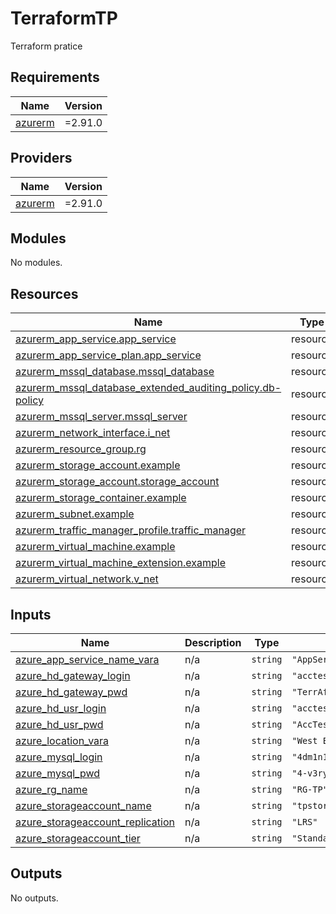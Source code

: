 # TerraformTP
Terraform pratice


<!-- BEGIN_TF_DOCS -->
## Requirements

| Name | Version |
|------|---------|
| <a name="requirement_azurerm"></a> [azurerm](#requirement\_azurerm) | =2.91.0 |

## Providers

| Name | Version |
|------|---------|
| <a name="provider_azurerm"></a> [azurerm](#provider\_azurerm) | =2.91.0 |

## Modules

No modules.

## Resources

| Name | Type |
|------|------|
| [azurerm_app_service.app_service](https://registry.terraform.io/providers/hashicorp/azurerm/2.91.0/docs/resources/app_service) | resource |
| [azurerm_app_service_plan.app_service](https://registry.terraform.io/providers/hashicorp/azurerm/2.91.0/docs/resources/app_service_plan) | resource |
| [azurerm_mssql_database.mssql_database](https://registry.terraform.io/providers/hashicorp/azurerm/2.91.0/docs/resources/mssql_database) | resource |
| [azurerm_mssql_database_extended_auditing_policy.db-policy](https://registry.terraform.io/providers/hashicorp/azurerm/2.91.0/docs/resources/mssql_database_extended_auditing_policy) | resource |
| [azurerm_mssql_server.mssql_server](https://registry.terraform.io/providers/hashicorp/azurerm/2.91.0/docs/resources/mssql_server) | resource |
| [azurerm_network_interface.i_net](https://registry.terraform.io/providers/hashicorp/azurerm/2.91.0/docs/resources/network_interface) | resource |
| [azurerm_resource_group.rg](https://registry.terraform.io/providers/hashicorp/azurerm/2.91.0/docs/resources/resource_group) | resource |
| [azurerm_storage_account.example](https://registry.terraform.io/providers/hashicorp/azurerm/2.91.0/docs/resources/storage_account) | resource |
| [azurerm_storage_account.storage_account](https://registry.terraform.io/providers/hashicorp/azurerm/2.91.0/docs/resources/storage_account) | resource |
| [azurerm_storage_container.example](https://registry.terraform.io/providers/hashicorp/azurerm/2.91.0/docs/resources/storage_container) | resource |
| [azurerm_subnet.example](https://registry.terraform.io/providers/hashicorp/azurerm/2.91.0/docs/resources/subnet) | resource |
| [azurerm_traffic_manager_profile.traffic_manager](https://registry.terraform.io/providers/hashicorp/azurerm/2.91.0/docs/resources/traffic_manager_profile) | resource |
| [azurerm_virtual_machine.example](https://registry.terraform.io/providers/hashicorp/azurerm/2.91.0/docs/resources/virtual_machine) | resource |
| [azurerm_virtual_machine_extension.example](https://registry.terraform.io/providers/hashicorp/azurerm/2.91.0/docs/resources/virtual_machine_extension) | resource |
| [azurerm_virtual_network.v_net](https://registry.terraform.io/providers/hashicorp/azurerm/2.91.0/docs/resources/virtual_network) | resource |

## Inputs

| Name | Description | Type | Default | Required |
|------|-------------|------|---------|:--------:|
| <a name="input_azure_app_service_name_vara"></a> [azure\_app\_service\_name\_vara](#input\_azure\_app\_service\_name\_vara) | n/a | `string` | `"AppService-TP"` | no |
| <a name="input_azure_hd_gateway_login"></a> [azure\_hd\_gateway\_login](#input\_azure\_hd\_gateway\_login) | n/a | `string` | `"acctestusrgw"` | no |
| <a name="input_azure_hd_gateway_pwd"></a> [azure\_hd\_gateway\_pwd](#input\_azure\_hd\_gateway\_pwd) | n/a | `string` | `"TerrAform123!"` | no |
| <a name="input_azure_hd_usr_login"></a> [azure\_hd\_usr\_login](#input\_azure\_hd\_usr\_login) | n/a | `string` | `"acctestusrvm"` | no |
| <a name="input_azure_hd_usr_pwd"></a> [azure\_hd\_usr\_pwd](#input\_azure\_hd\_usr\_pwd) | n/a | `string` | `"AccTestvdSC4daf986!"` | no |
| <a name="input_azure_location_vara"></a> [azure\_location\_vara](#input\_azure\_location\_vara) | n/a | `string` | `"West Europe"` | no |
| <a name="input_azure_mysql_login"></a> [azure\_mysql\_login](#input\_azure\_mysql\_login) | n/a | `string` | `"4dm1n157r470r"` | no |
| <a name="input_azure_mysql_pwd"></a> [azure\_mysql\_pwd](#input\_azure\_mysql\_pwd) | n/a | `string` | `"4-v3ry-53cr37-p455w0rd"` | no |
| <a name="input_azure_rg_name"></a> [azure\_rg\_name](#input\_azure\_rg\_name) | n/a | `string` | `"RG-TP"` | no |
| <a name="input_azure_storageaccount_name"></a> [azure\_storageaccount\_name](#input\_azure\_storageaccount\_name) | n/a | `string` | `"tpstorageaccount190122"` | no |
| <a name="input_azure_storageaccount_replication"></a> [azure\_storageaccount\_replication](#input\_azure\_storageaccount\_replication) | n/a | `string` | `"LRS"` | no |
| <a name="input_azure_storageaccount_tier"></a> [azure\_storageaccount\_tier](#input\_azure\_storageaccount\_tier) | n/a | `string` | `"Standard"` | no |

## Outputs

No outputs.
<!-- END_TF_DOCS -->